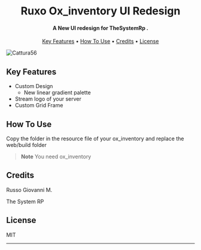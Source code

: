 

<h1 align="center">
Ruxo Ox_inventory UI Redesign
  <br>
</h1>

<h4 align="center">A New UI redesign for TheSystemRp
.</h4>

<p align="center">
  <a href="#key-features">Key Features</a> •
  <a href="#how-to-use">How To Use</a> •
  <a href="#credits">Credits</a> •
  <a href="#license">License</a>
</p>

![Cattura56](https://user-images.githubusercontent.com/113531412/235522284-e6fd8254-78a8-4968-be0b-097d64f4ca4b.PNG)

## Key Features

* Custom Design
  - New linear gradient palette
* Stream logo of your server
* Custom Grid Frame

## How To Use

Copy the folder in the resource file of your ox_inventory and replace the web/build folder


> **Note**
> You need ox_inventory 


## Credits

Russo Giovanni M.

The System RP

## License

MIT

---

